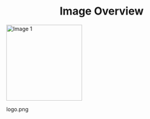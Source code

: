 <h1 style ="text-align: center;"> Image Overview </h1>
<div>
<div style="width="20%">
<img src="https://media.evkx.net/multimedia/models/logo_xst.png" alt="Image 1" style="width: 200px;">
<p>logo.png</p>
</div>
</div>
